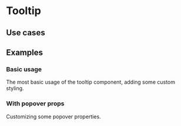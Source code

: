 # Tooltip

## Use cases

<BulletList
  :items="[
    {
      description: 'When you need to provide additional context or clarification without cluttering the UI.',
      variant: 'good',
    },
        {
      description: 'When you want to show few additional details on hover or focus for icons, buttons, or abbreviations.',
      variant: 'good',
    },
    {
      description: 'When displaying essential information that users must see to complete a task.',
      variant: 'bad',
    },
  ]"
/>

<!-- @include: ./tooltip-meta.md -->


## Examples

### Basic usage
The most basic usage of the tooltip component, adding some custom styling.

<ComponentPreview name="tooltip/basic" />

### With popover props
Customizing some popover properties.

<ComponentPreview name="tooltip/popover" />